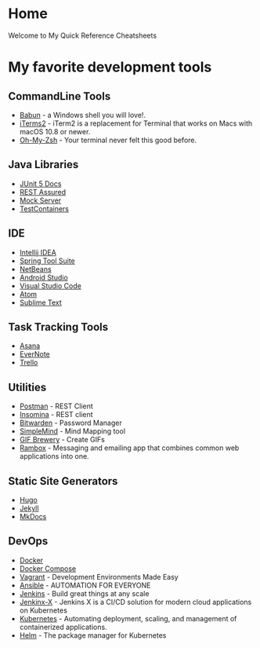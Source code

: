 # Home

Welcome to My Quick Reference Cheatsheets


# My favorite development tools

## CommandLine Tools

- [Babun](http://babun.github.io/) - a Windows shell you will love!.
- [iTerms2](http://www.iterm2.com/) - iTerm2 is a replacement for Terminal that works on Macs with macOS 10.8 or newer.
- [Oh-My-Zsh](http://ohmyz.sh/) - Your terminal never felt this good before.

## Java Libraries

- [JUnit 5 Docs](https://junit.org/junit5/docs/current/user-guide/)
- [REST Assured](https://github.com/rest-assured/rest-assured/wiki/Usage)
- [Mock Server](http://www.mock-server.com/)
- [TestContainers](https://www.testcontainers.org/)

## IDE

- [Intellij IDEA](https://www.jetbrains.com/idea/)
- [Spring Tool Suite](https://spring.io/tools/sts/all)
- [NetBeans](https://netbeans.org/)
- [Android Studio](https://developer.android.com/studio/index.html)
- [Visual Studio Code](https://code.visualstudio.com/)
- [Atom](https://atom.io/)
- [Sublime Text](https://www.sublimetext.com/3)

## Task Tracking Tools

- [Asana](https://app.asana.com)
- [EverNote](https://evernote.com/)
- [Trello](https://trello.com/)

## Utilities

- [Postman](https://www.getpostman.com/apps) - REST Client
- [Insomina](https://insomnia.rest/) - REST client
- [Bitwarden](https://bitwarden.com/) - Password Manager
- [SimpleMind](https://simplemind.eu/) - Mind Mapping tool
- [GIF Brewery](http://gifbrewery.com/) - Create GIFs
- [Rambox](http://rambox.pro/) - Messaging and emailing app that combines common web applications into one.

## Static Site Generators

- [Hugo](https://gohugo.io/)
- [Jekyll](https://jekyllrb.com/)
- [MkDocs](http://www.mkdocs.org/)

## DevOps

- [Docker](https://www.docker.com/)
- [Docker Compose](https://docs.docker.com/compose/)
- [Vagrant](https://www.vagrantup.com/) - Development Environments Made Easy
- [Ansible](https://www.ansible.com/) - AUTOMATION FOR EVERYONE
- [Jenkins](https://jenkins.io/) - Build great things at any scale
- [Jenkinx-X](http://jenkins-x.io/) - Jenkins X is a CI/CD solution for modern cloud applications on Kubernetes
- [Kubernetes](https://kubernetes.io/) - Automating deployment, scaling, and management of containerized applications.
- [Helm](https://helm.sh/) - The package manager for Kubernetes
